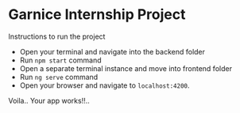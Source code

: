 # Garnice Internship Project

Instructions to run the project

- Open your terminal and navigate into the backend folder
- Run `npm start` command
- Open a separate terminal instance and move into frontend folder
- Run `ng serve` command
- Open your browser and navigate to `localhost:4200`.

Voila.. Your app works!!..
